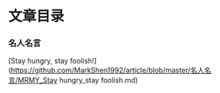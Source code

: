 # 文章目录

### 名人名言

[Stay hungry, stay foolish!](https://github.com/MarkShen1992/article/blob/master/名人名言/MRMY_Stay hungry_stay foolish.md)



